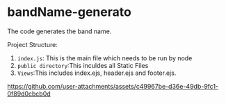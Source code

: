 # bandName-generato
The code generates the band name.

Project Structure:
  1. `index.js`: This is the main file which needs to be run by node
  2. `public directory`:This inculdes all Static Files
  3. `Views`:This includes index.ejs, header.ejs and footer.ejs.


https://github.com/user-attachments/assets/c49967be-d36e-49db-9fc1-0f89d0cbcb0d

